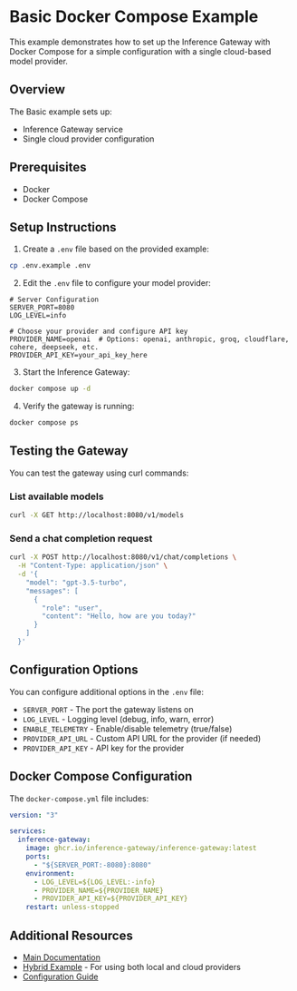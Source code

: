 # Basic Docker Compose Example

This example demonstrates how to set up the Inference Gateway with Docker Compose for a simple configuration with a single cloud-based model provider.

## Overview

The Basic example sets up:

- Inference Gateway service
- Single cloud provider configuration

## Prerequisites

- Docker
- Docker Compose

## Setup Instructions

1. Create a `.env` file based on the provided example:

```bash
cp .env.example .env
```

2. Edit the `.env` file to configure your model provider:

```
# Server Configuration
SERVER_PORT=8080
LOG_LEVEL=info

# Choose your provider and configure API key
PROVIDER_NAME=openai  # Options: openai, anthropic, groq, cloudflare, cohere, deepseek, etc.
PROVIDER_API_KEY=your_api_key_here
```

3. Start the Inference Gateway:

```bash
docker compose up -d
```

4. Verify the gateway is running:

```bash
docker compose ps
```

## Testing the Gateway

You can test the gateway using curl commands:

### List available models

```bash
curl -X GET http://localhost:8080/v1/models
```

### Send a chat completion request

```bash
curl -X POST http://localhost:8080/v1/chat/completions \
  -H "Content-Type: application/json" \
  -d '{
    "model": "gpt-3.5-turbo",
    "messages": [
      {
        "role": "user",
        "content": "Hello, how are you today?"
      }
    ]
  }'
```

## Configuration Options

You can configure additional options in the `.env` file:

- `SERVER_PORT` - The port the gateway listens on
- `LOG_LEVEL` - Logging level (debug, info, warn, error)
- `ENABLE_TELEMETRY` - Enable/disable telemetry (true/false)
- `PROVIDER_API_URL` - Custom API URL for the provider (if needed)
- `PROVIDER_API_KEY` - API key for the provider

## Docker Compose Configuration

The `docker-compose.yml` file includes:

```yaml
version: "3"

services:
  inference-gateway:
    image: ghcr.io/inference-gateway/inference-gateway:latest
    ports:
      - "${SERVER_PORT:-8080}:8080"
    environment:
      - LOG_LEVEL=${LOG_LEVEL:-info}
      - PROVIDER_NAME=${PROVIDER_NAME}
      - PROVIDER_API_KEY=${PROVIDER_API_KEY}
    restart: unless-stopped
```

## Additional Resources

- [Main Documentation](../../README.md)
- [Hybrid Example](../hybrid/README.md) - For using both local and cloud providers
- [Configuration Guide](../../../docs/configuration.md)
